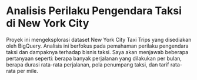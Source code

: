 # Analisis Perilaku Pengendara Taksi di New York City

Proyek ini mengeksplorasi dataset New York City Taxi Trips yang disediakan oleh BigQuery. Analisis ini berfokus pada pemahaman perilaku pengendara taksi dan dampaknya terhadap bisnis taksi. Saya akan menjawab beberapa pertanyaan seperti: berapa banyak perjalanan yang dilakukan per bulan, berapa durasi rata-rata perjalanan, pola penumpang taksi, dan tarif rata-rata per mile.
